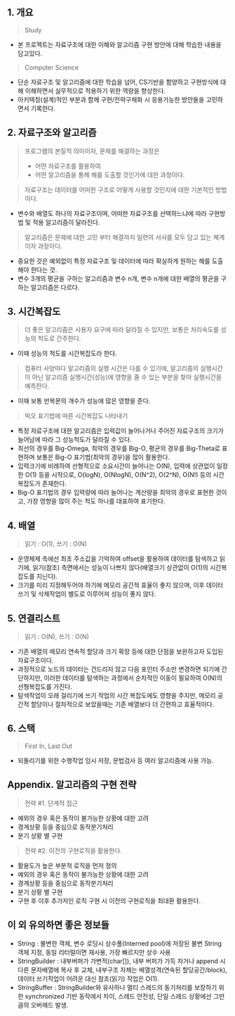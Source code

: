 ## 1.  개요
> Study
- 본 프로젝트는 자료구조에 대한 이해와 알고리즘 구현 방안에 대해 학습한 내용을 담고있다.

> Computer Science
- 단순 자료구조 및 알고리즘에 대한 학습을 넘어, CS기반을 함양하고 구현방식에 대해 이해하면서 실무적으로 적용하기 위한 역량을 향상한다.
- 아키텍칭(설계)적인 부분과 함께 구현/전략구체화 시 응용가능한 방안들을 고민하면서 기록한다.

## 2. 자료구조와 알고리즘

> 프로그램의 본질적 의미이자, 문제를 해결하는 과정은
> - 어떤 자료구조를 활용하여
> - 어떤 알고리즘을 통해 
> 해를 도출할 것인가에 대한 과정이다.

> 자료구조는 데이터를 어떠한 구조로 어떻게 사용할 것인지에 대한 기본적인 방법이다.
- 변수와 배열도 하나의 자료구조이며, 어떠한 자료구조를 선택하느냐에 따라 구현방법 및 적용 알고리즘이 달라진다.

> 알고리즘은 문제에 대한 고민 부터 해결까지 일련의 서사를 모두 담고 있는 쳬계이자 과정이다.
- 중요한 것은 예외없이 특정 자료구조 및 데이터에 따라 확실하게 원하는 해를 도출해야 한다는 것.
- 변수 3개의 평균을 구하는 알고리즘과 변수 n개, 변수 n개에 대한 배열의 평균을 구하는 알고리즘은 다르다.

## 3. 시간복잡도

> 더 좋은 알고리즘은 사용자 요구에 따라 달라질 수 있지만, 보통은 처리속도를 성능의 척도로 간주한다.
- 이때 성능의 척도를 시간복잡도라 한다.

> 컴퓨터 사양마다 알고리즘의 실행 시간은 다를 수 있기에, 알고리즘의 실행시간이 아닌 알고리즘 실행시간(성능)에 영향을 줄 수 있는 부분을 찾아 실행시간을 예측한다.
- 이때 보통 반복문의 개수가 성능에 많은 영향을 준다.

> 빅오 표기법에 따른 시간복잡도 나타내기
- 특정 자료구조에 대한 알고리즘은 입력값이 늘어나거나 주어진 자료구조의 크기가 늘어남에 따라 그 성능척도가 달라질 수 있다.
- 최선의 경우를 Big-Omega, 최악의 경우를 Big-O, 평균의 경우를 Big-Theta로 표현하며 보통은 Big-O 표기법(최악의 경우)을 많이 활용한다.
- 입력크기에 비례하여 선형적으로 소요시간이 늘어나는 O(N), 입력에 상관없이 일정한 O(1) 등을 시작으로, O(logN), O(NlogN), O(N^2), O(2^N), O(N!) 등의 시간복잡도가 존재한다.
- Big-O 표기법의 경우 입력량에 따라 늘어나는 계산량을 최악의 경우로 표현한 것이고, 가장 영향을 많이 주는 척도 하나를 대표하여 표기한다.

## 4. 배열

> 읽기 : O(1), 쓰기 : O(N)
- 운영체제 측에선 최초 주소값을 기억하여 offset을 활용하여 데이터를 탐색하고 읽기에, 읽기(참조) 측면에서는 성능이 나쁘지 않다(배열크기 상관없이 O(1)의 시간복잡도를 지닌다).
- 크기를 미리 지정해두어야 하기에 메모리 공간적 효율이 좋지 않으며, 이후 데이터 쓰기 및 삭제작업이 별도로 이루어져 성능이 좋지 않다.

## 5. 연결리스트

> 읽기 : O(N), 쓰기 : O(N)
- 기존 배열의 메모리 연속적 할당과 크기 확장 등에 대한 단점을 보완하고자 도입된 자료구조이다.
- 과정적으로 노드의 데이터는 건드리지 않고 다음 포인터 주소만 변경하면 되기에 간단하지만, 이러한 데이터를 탐색하는 과정에서 순차적인 이동이 필요하여 O(N)의 선형복잡도를 가진다.
- 탐색작업이 오래 걸리기에 쓰기 작업의 시간 복잡도에도 영향을 주지만, 메모리 공간적 할당이나 절차적으로 보았을때는 기존 배열보다 더 간편하고 효율적이다.

## 6. 스택

> First In, Last Out
- 되돌리기를 위한 수행작업 임시 저장, 문법검사 등 여러 알고리즘에 사용 가능.

## Appendix. 알고리즘의 구현 전략

> 전략 #1. 단계적 접근
- 예외의 경우 혹은 동작이 불가능한 상황에 대한 고려
- 경계상황 등을 중심으로 동작분기처리
- 분기 상황 별 구현

> 전략 #2. 이전의 구현로직을 활용한다.
- 활용도가 높은 부분적 로직을 먼저 정의
- 예외의 경우 혹은 동작이 불가능한 상황에 대한 고려
- 경계상황 등을 중심으로 동작분기처리
- 분기 상황 별 구현
- 구현 후 이후 추가저인 로직 구현 시 이전의 구현로직을 최대환 활용한다.

## 이 외 유의하면 좋은 정보들

- String : 불변한 객체, 변수 로딩시 상수풀(Interned pool)에 저장된 불변 String 객체 지정, 동일 리터럴이면 재사용, 가장 빠르지만 상수 사용
- StringBuilder : 내부버퍼가 가변적(char[]), 내부 버퍼가 가득 차거나 append 시 다른 문자배열에 복사 후 교체, 내부구조 자체는 배열성격(연속된 할당공간/block), 데이터 쓰기작업이 어려운 대신 참조(읽기) 작업은 O(1).
- StringBuffer : StringBuilder와 유사하나 멀티 스레드의 동기처리를 보장하기 위한 synchronized 기반 동작에서 차이, 스레드 안전성, 단일 스레드 상황에선 그만큼의 오버헤드 발생.